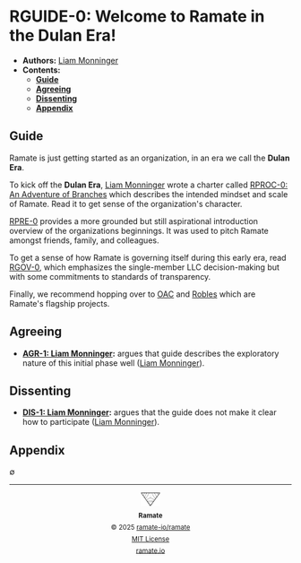 # RGUIDE-0: Welcome to Ramate in the Dulan Era!
- **Authors:** [Liam Monninger](mailto:liam@ramate.io)
- **Contents:**
  - **[Guide](#guide)**
  - **[Agreeing](#agreeing)**
  - **[Dissenting](#dissenting)**
  - **[Appendix](#appendix)**

## Guide
Ramate is just getting started as an organization, in an era we call the **Dulan Era**.

To kick off the **Dulan Era**, [Liam Monninger](mailto:liam@ramate.io) wrote a charter called [RPROC-0: An Adventure of Branches](../../../rproc/rera-000-000-000-dulan/rproc-000-000-000/README.md) which describes the intended mindset and scale of Ramate. Read it to get sense of the organization's character.

[RPRE-0](/rpre/rera-000-000-000-dulan/rpre-000-000-000/) provides a more grounded but still aspirational introduction overview of the organizations beginnings. It was used to pitch Ramate amongst friends, family, and colleagues.

To get a sense of how Ramate is governing itself during this early era, read [RGOV-0](/rgov/rera-000-000-000-dulan/rgov-000-000-000/), which emphasizes the single-member LLC decision-making but with some commitments to standards of transparency.

Finally, we recommend hopping over to [OAC](https://github.com/ramate-io/oac) and [Robles](https://github.com/ramate-io/robles) which are Ramate's flagship projects.

## Agreeing
- **[AGR-1: Liam Monninger](./agreeing/agr-001-liam-monninger/README.md):** argues that guide describes the exploratory nature of this initial phase well ([Liam Monninger](mailto:liam@ramate.io)).

## Dissenting
- **[DIS-1: Liam Monninger](./dissenting/dis-001-liam-monninger/README.md):** argues that the guide does not make it clear how to participate ([Liam Monninger](mailto:liam@ramate.io)).

## Appendix
$\emptyset$

<!--RAMATE FOOTER: DO NOT REMOVE THIS LINE-->
---

<div align="center">
  <a href="https://github.com/ramate-io/oac">
    <picture>
      <source srcset="/assets/ramate-inverted-transparent.png" media="(prefers-color-scheme: dark)">
      <img height="24" src="/assets/ramate-transparent.png" alt="Ramate"/>
    </picture>
  </a>
  <br/>
  <sub>
    <b>Ramate</b>
    <br/>
    &copy; 2025 <a href="https://github.com/ramate-io/ramate">ramate-io/ramate</a>
    <br/>
    <a href="https://github.com/ramate-io/ramate/blob/main/LICENSE">MIT License</a>
    <br/>
    <a href="https://www.ramate.io">ramate.io</a>
  </sub>
</div>
